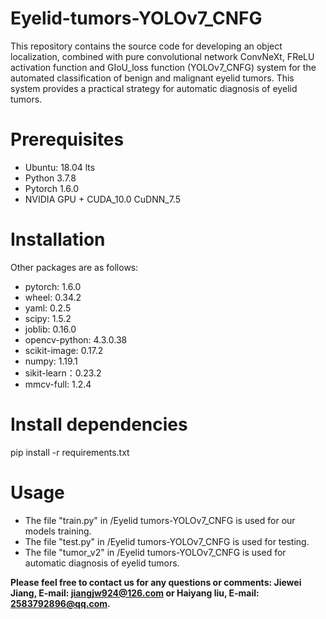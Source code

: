 # Eyelid-tumors-YOLOv7_CNFG
This repository contains the source code for developing an object localization, combined with pure convolutional network ConvNeXt, FReLU activation function and GIoU_loss function (YOLOv7_CNFG) system for the automated classification of benign and malignant eyelid tumors. This system provides a practical strategy for automatic diagnosis of eyelid tumors.

# Prerequisites
* Ubuntu: 18.04 lts
* Python 3.7.8
* Pytorch 1.6.0
* NVIDIA GPU + CUDA_10.0 CuDNN_7.5

# Installation
Other packages are as follows:
* pytorch: 1.6.0 
* wheel:  0.34.2
* yaml:   0.2.5
* scipy:  1.5.2
* joblib: 0.16.0
* opencv-python: 4.3.0.38
* scikit-image: 0.17.2
* numpy: 1.19.1
* sikit-learn：0.23.2
* mmcv-full: 1.2.4
# Install dependencies
pip install -r requirements.txt
# Usage
* The file "train.py" in /Eyelid tumors-YOLOv7_CNFG is used for our models training.
* The file "test.py" in /Eyelid tumors-YOLOv7_CNFG is used for testing.
* The file "tumor_v2" in /Eyelid tumors-YOLOv7_CNFG is used for automatic diagnosis of eyelid tumors.

**Please feel free to contact us for any questions or comments: Jiewei Jiang, E-mail: jiangjw924@126.com or Haiyang liu, E-mail: 2583792896@qq.com.**
